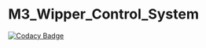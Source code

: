 # M3_Wipper_Control_System
[![Codacy Badge](https://app.codacy.com/project/badge/Grade/5d3323d5ac9f4beaa47a42b54ed25918)](https://www.codacy.com/gh/Bhargavi239/M3_Wipper_Control_System/dashboard?utm_source=github.com&amp;utm_medium=referral&amp;utm_content=Bhargavi239/M3_Wipper_Control_System&amp;utm_campaign=Badge_Grade)
